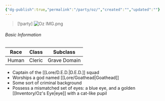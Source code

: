 ```yaml
---
{"dg-publish":true,"permalink":"/party/oz/","created":"","updated":""}
---
```



> [!party]
> ![Oz IMG.png](/img/user/z_Assets/Oz%20IMG.png)

###### Basic Information 

| **Race** | **Class** | **Subclass** |
| -------- | --------- | ------------ |
| Human    | Cleric    | Grave Domain |


- Captain of the [[Lore/D.E.D.\|D.E.D.]] squad 
- Worships a god named [[Lore/Goathead\|Goathead]] 
- Some sort of criminal background
- Possess a mismatched set of eyes: a blue eye, and a golden [[Inventory/Oz's Eye\|eye]] with a cat-like pupil